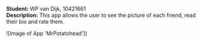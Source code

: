 **Student:** WP van Dijk, 10421661  
**Description:** This app allows the user to see the picture of each friend, read their bio and rate them.

![Image of App 'MrPotatohead'](
